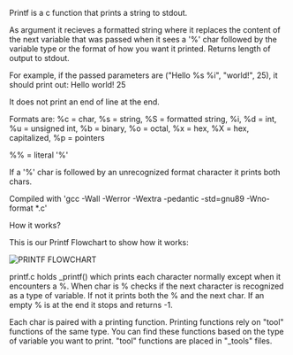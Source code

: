 Printf is a c function that prints a string to stdout.

As argument it recieves a formatted string where it replaces the content
of the next variable that was passed when it sees a '%' char followed by
the variable type or the format of how you want it printed. Returns
length of output to stdout.

For example, if the passed parameters are ("Hello %s %i", "world!", 25),
it should print out:
Hello world! 25

It does not print an end of line at the end.

Formats are:
%c = char,
%s = string,
%S = formatted string,
%i, %d = int,
%u = unsigned int,
%b = binary,
%o = octal,
%x = hex,
%X = hex, capitalized,
%p = pointers

%% = literal '%'

If a '%' char is followed by an unrecognized format character it prints both chars.

Compiled with 'gcc -Wall -Werror -Wextra -pedantic -std=gnu89 -Wno-format \*.c'

How it works?

This is our Printf Flowchart to show how it works:

![PRINTF FLOWCHART](https://github.com/ILoveChairs/holbertonschool-printf/assets/135678248/73c97f71-e15d-4af6-8740-5184d41ab8c8)

printf.c holds \_printf() which prints each character normally
except when it encounters a %. When char is % checks if the next character is
recognized as a type of variable. If not it prints both the % and the next char.
If an empty % is at the end it stops and returns -1.

Each char is paired with a printing function. Printing functions rely on
"tool" functions of the same type. You can find these functions based on the
type of variable you want to print. "tool" functions are placed in "\_tools" files.
